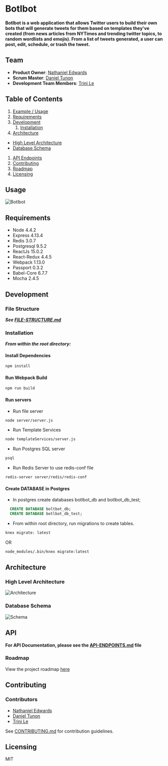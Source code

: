 # Botlbot
**Botlbot is a web application that allows Twitter users to build their own bots that will generate tweets for them based on templates they've created (from news articles from NYTimes and trending twitter topics, to random wordlists and emojis). From a list of tweets generated, a user can post, edit, schedule, or trash the tweet.**

## Team

  - __Product Owner__: [Nathaniel Edwards](https://github.com/nthaniel)
  - __Scrum Master__: [Daniel Tunon](https://github.com/danieltunon)
  - __Development Team Members__: [Trini Le](https://github.com/trinile)

## Table of Contents

1. [Example / Usage](#Usage)
1. [Requirements](#requirements)
1. [Development](#development)
    1. [Installation](#installation)
1. [Architecture](#architecture)
  - [High Level Architecture](#high-level-architecture)
  - [Database Schema](#database-schema)
1. [API Endpoints](#api)
1. [Contributing](#contributing)
1. [Roadmap](#roadmap)
1. [Licensing](#licensing)

## Usage

![Botlbot](http://g.recordit.co/PBvWjpBnid.gif)

## Requirements

- Node 4.4.2
- Express 4.13.4
- Redis 3.0.7
- Postgresql 9.5.2
- ReactJs 15.0.2
- React-Redux 4.4.5
- Webpack 1.13.0
- Passport 0.3.2
- Babel-Core 6.7.7
- Mocha 2.4.5

## Development

### File Structure
  ***See [FILE-STRUCTURE.md](FILE-STRUCTURE.md)***

### Installation
  ***From within the root directory:***

#### Install Dependencies
```sh
npm install
```
#### Run Webpack Build
```sh
npm run build
```
#### Run servers

- Run file server
```sh 
node server/server.js
```
- Run Template Services 
```sh
node templateServices/server.js
```
  - Run Postgres SQL server
```sh
psql
```
  - Run Redis Server to use redis-conf file
```sh
redis-server server/redis/redis-conf
```
#### Create DATABASE in Postgres
- In postgres create databases botlbot_db and botlbot_db_test;
```sql
  CREATE DATABASE boltbot_db; 
  CREATE DATABASE botlbot_db_test;
```
- From within root directory, run migrations to create tables.
```sh
knex migrate: latest 
``` 
OR 
```sh
node_modules/.bin/knex migrate:latest
```

## Architecture
### High Level Architecture
 ![Architecture](http://i67.tinypic.com/2eav5m8.jpg)
### Database Schema
 ![Schema](http://i64.tinypic.com/2agt0yb.jpg)

## API
**For API Documentation, please see the [API-ENDPOINTS.md](API-ENDPOINTS.md) file**

### Roadmap

View the project roadmap [here](https://github.com/Sabine-Sardine/botlbot/issues)

## Contributing

### Contributors
  - [Nathaniel Edwards](https://github.com/nthaniel)
  - [Daniel Tunon](https://github.com/danieltunon)
  - [Trini Le](https://github.com/trinile)

See [CONTRIBUTING.md](CONTRIBUTING.md) for contribution guidelines.

## Licensing

MIT
